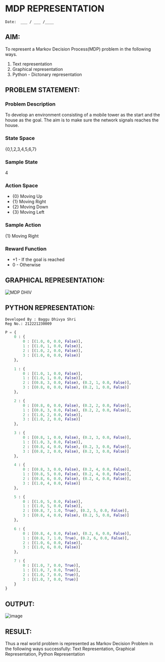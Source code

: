 # MDP REPRESENTATION
```
Date:  ___ / ___ /____
```
## AIM:
To represent a Markov Decision Process(MDP) problem in the following ways.

1. Text representation
2. Graphical representation
3. Python - Dictonary representation

## PROBLEM STATEMENT:

### Problem Description
To develop an environment consisting of a mobile tower as the start and the house as the goal. The aim is to make sure the network signals reaches the house.

### State Space
{0,1,2,3,4,5,6,7}

### Sample State
4

### Action Space
* {0} Moving Up
* {1} Moving Right
* {2} Moving Down
* {3} Moving Left

### Sample Action
{1} Moving Right

### Reward Function
* +1 - If the goal is reached
* 0 - Otherwise

## GRAPHICAL REPRESENTATION:
![MDP DHIV](https://github.com/DhivyaShri484/mdp-representation/assets/94505585/54ce1f51-e3bb-4070-885d-b7ba9834202a)


## PYTHON REPRESENTATION:
```
Developed By : Baggu Dhivya Shri
Reg No.: 212221230009
```
```python
P = {
    0 : {
        0 : [(1.0, 0, 0.0, False)],
        1 : [(1.0, 1, 0.0, False)],
        2 : [(1.0, 2, 0.0, False)],
        3 : [(1.0, 0, 0.0, False)]
    },

    1 : {
        0 : [(1.0, 1, 0.0, False)],
        1 : [(1.0, 1, 0.0, False)],
        2 : [(0.8, 3, 0.0, False), (0.2, 1, 0.0, False)],
        3 : [(0.8, 0, 0.0, False), (0.2, 1, 0.0, False)]
    },

    2 : {
        0 : [(0.8, 0, 0.0, False), (0.2, 2, 0.0, False)],
        1 : [(0.8, 3, 0.0, False), (0.2, 2, 0.0, False)],
        2 : [(1.0, 2, 0.0, False)],
        3 : [(1.0, 2, 0.0, False)]
    },

    3 : {
        0 : [(0.8, 1, 0.0, False), (0.2, 3, 0.0, False)],
        1 : [(1.0, 3, 0.0, False)],
        2 : [(0.8, 4, 0.0, False), (0.2, 3, 0.0, False)],
        3 : [(0.8, 2, 0.0, False), (0.2, 3, 0.0, False)]
    },

    4 : {
        0 : [(0.8, 3, 0.0, False), (0.2, 4, 0.0, False)],
        1 : [(0.8, 5, 0.0, False), (0.2, 4, 0.0, False)],
        2 : [(0.8, 6, 0.0, False), (0.2, 4, 0.0, False)],
        3 : [(1.0, 4, 0.0, False)]
    },

    5 : {
        0 : [(1.0, 5, 0.0, False)],
        1 : [(1.0, 5, 0.0, False)],
        2 : [(0.8, 7, 1.0, True), (0.2, 5, 0.0, False)],
        3 : [(0.8, 4, 0.0, False), (0.2, 5, 0.0, False)]
    },

    6 : {
        0 : [(0.8, 4, 0.0, False), (0.2, 6, 0.0, False)],
        1 : [(0.8, 7, 1.0, True), (0.2, 6, 0.0, False)],
        2 : [(1.0, 6, 0.0, False)],
        3 : [(1.0, 6, 0.0, False)]
    },

    7 : {
        0 : [(1.0, 7, 0.0, True)],
        1 : [(1.0, 7, 0.0, True)],
        2 : [(1.0, 7, 0.0, True)],
        3 : [(1.0, 7, 0.0, True)]
    }
}
```

## OUTPUT:
![image](https://github.com/DhivyaShri484/mdp-representation/assets/94505585/a12cf2cc-abe3-43b5-9462-65c8596bf77e)


## RESULT:
Thus a real world problem is represented as Markov Decision Problem in the following ways successfully: Text Representation, Graphical Representation, Python Representation

